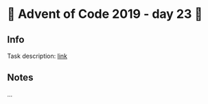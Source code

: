 # 🎄 Advent of Code 2019 - day 23 🎄

## Info

Task description: [link](https://adventofcode.com/2019/day/23)

## Notes

...
